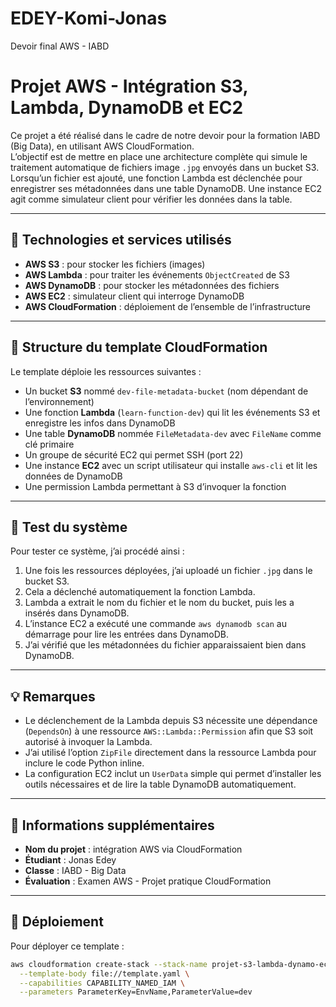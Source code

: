 # EDEY-Komi-Jonas
Devoir final AWS - IABD

# Projet AWS - Intégration S3, Lambda, DynamoDB et EC2

Ce projet a été réalisé dans le cadre de notre devoir pour la formation IABD (Big Data), en utilisant AWS CloudFormation.  
L’objectif est de mettre en place une architecture complète qui simule le traitement automatique de fichiers image `.jpg` envoyés dans un bucket S3. Lorsqu’un fichier est ajouté, une fonction Lambda est déclenchée pour enregistrer ses métadonnées dans une table DynamoDB. Une instance EC2 agit comme simulateur client pour vérifier les données dans la table.

---

## 🔧 Technologies et services utilisés

- **AWS S3** : pour stocker les fichiers (images)
- **AWS Lambda** : pour traiter les événements `ObjectCreated` de S3
- **AWS DynamoDB** : pour stocker les métadonnées des fichiers
- **AWS EC2** : simulateur client qui interroge DynamoDB
- **AWS CloudFormation** : déploiement de l’ensemble de l’infrastructure

---

## 📁 Structure du template CloudFormation

Le template déploie les ressources suivantes :

- Un bucket **S3** nommé `dev-file-metadata-bucket` (nom dépendant de l’environnement)
- Une fonction **Lambda** (`learn-function-dev`) qui lit les événements S3 et enregistre les infos dans DynamoDB
- Une table **DynamoDB** nommée `FileMetadata-dev` avec `FileName` comme clé primaire
- Un groupe de sécurité EC2 qui permet SSH (port 22)
- Une instance **EC2** avec un script utilisateur qui installe `aws-cli` et lit les données de DynamoDB
- Une permission Lambda permettant à S3 d’invoquer la fonction

---

## 🧪 Test du système

Pour tester ce système, j’ai procédé ainsi :

1. Une fois les ressources déployées, j’ai uploadé un fichier `.jpg` dans le bucket S3.
2. Cela a déclenché automatiquement la fonction Lambda.
3. Lambda a extrait le nom du fichier et le nom du bucket, puis les a insérés dans DynamoDB.
4. L’instance EC2 a exécuté une commande `aws dynamodb scan` au démarrage pour lire les entrées dans DynamoDB.
5. J’ai vérifié que les métadonnées du fichier apparaissaient bien dans DynamoDB.

---

## 💡 Remarques

- Le déclenchement de la Lambda depuis S3 nécessite une dépendance (`DependsOn`) à une ressource `AWS::Lambda::Permission` afin que S3 soit autorisé à invoquer la Lambda.
- J’ai utilisé l’option `ZipFile` directement dans la ressource Lambda pour inclure le code Python inline.
- La configuration EC2 inclut un `UserData` simple qui permet d’installer les outils nécessaires et de lire la table DynamoDB automatiquement.

---

## 📜 Informations supplémentaires

- **Nom du projet** : intégration AWS via CloudFormation
- **Étudiant** : Jonas Edey
- **Classe** : IABD - Big Data
- **Évaluation** : Examen AWS - Projet pratique CloudFormation

---

## 📂 Déploiement

Pour déployer ce template :

```bash
aws cloudformation create-stack --stack-name projet-s3-lambda-dynamo-ec2 \
  --template-body file://template.yaml \
  --capabilities CAPABILITY_NAMED_IAM \
  --parameters ParameterKey=EnvName,ParameterValue=dev
